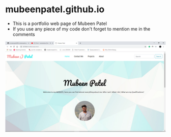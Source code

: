 # mubeenpatel.github.io
* This is a portfolio web page of Mubeen Patel 
* If you use any piece of my code don't forget to mention me in the comments
<p align="center"><img src="images/overview.png" /></p>
